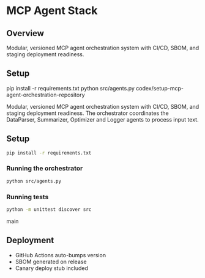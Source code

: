 # MCP Agent Stack

## Overview

Modular, versioned MCP agent orchestration system with CI/CD, SBOM, and staging deployment readiness.

## Setup
pip install
-r requirements.txt
python src/agents.py
 codex/setup-mcp-agent-orchestration-repository

Modular, versioned MCP agent orchestration system with CI/CD, SBOM, and staging deployment readiness. The orchestrator coordinates the DataParser, Summarizer, Optimizer and Logger agents to process input text.

## Setup
```bash
pip install -r requirements.txt
```

### Running the orchestrator
```bash
python src/agents.py
```

### Running tests
```bash
python -m unittest discover src
```
 main

## Deployment
- GitHub Actions auto-bumps version
- SBOM generated on release
- Canary deploy stub included
